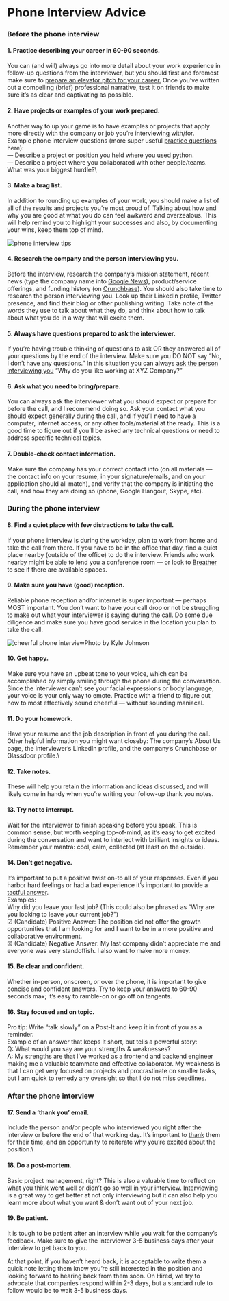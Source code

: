 # Phone Interview Advice

### Before the phone interview

#### 1. **Practice describing your career in 60-90 seconds.**

You can (and will) always go into more detail about your work experience in follow-up questions from the interviewer, but you should first and foremost make sure to [prepare an elevator pitch for your career.](http://hired.com/blog/candidates/how-a-software-engineer-should-answer-the-tell-me-about-yourself-interview-question/) Once you’ve written out a compelling (brief) professional narrative, test it on friends to make sure it’s as clear and captivating as possible.

#### 2. **Have projects or examples of your work prepared.**

Another way to up your game is to have examples or projects that apply more directly with the company or job you’re interviewing with/for.\
Example phone interview questions (more super useful [practice questions](https://www.themuse.com/advice/how-to-answer-the-31-most-common-interview-questions) here):\
— Describe a project or position you held where you used python.\
— Describe a project where you collaborated with other people/teams. What was your biggest hurdle?\


#### 3. **Make a brag list.**

In addition to rounding up examples of your work, you should make a list of all of the results and projects you’re most proud of. Talking about how and why you are good at what you do can feel awkward and overzealous. This will help remind you to highlight your successes and also, by documenting your wins, keep them top of mind.

![phone interview tips](https://3x8c4e4e2uod4dm5ilzmlbvy-wpengine.netdna-ssl.com/blog/candidates/wp-content/uploads/sites/4/2016/09/notebook.jpeg)

#### &#x20;**4. Research the company and the person interviewing you.**

Before the interview, research the company’s mission statement, recent news (type the company name into [Google News](https://news.google.com)), product/service offerings, and funding history (on [Crunchbase](http://crunchbase.com)). You should also take time to research the person interviewing you. Look up their LinkedIn profile, Twitter presence, and find their blog or other publishing writing. Take note of the words they use to talk about what they do, and think about how to talk about what you do in a way that will excite them.

#### 5. **Always have questions prepared to ask the interviewer.** &#x20;

If you’re having trouble thinking of questions to ask OR they answered all of your questions by the end of the interview. Make sure you DO NOT say “No, I don’t have any questions.” In this situation you can always [ask the person interviewing you](https://biginterview.com/blog/2011/08/best-questions-to-ask-end-interview.html) “Why do you like working at XYZ Company?”

#### 6. **Ask what you need to bring/prepare.**

You can always ask the interviewer what you should expect or prepare for before the call, and I recommend doing so. Ask your contact what you should expect generally during the call, and if you’ll need to have a computer, internet access, or any other tools/material at the ready. This is a good time to figure out if you’ll be asked any technical questions or need to address specific technical topics.

#### 7. **Double-check contact information.**

Make sure the company has your correct contact info (on all materials — the contact info on your resume, in your signature/emails, and on your application should all match), and verify that the company is initiating the call, and how they are doing so (phone, Google Hangout, Skype, etc).

### During the phone interview

#### 8. **Find a quiet place with few distractions to take the call.**

If your phone interview is during the workday, plan to work from home and take the call from there. If you have to be in the office that day, find a quiet place nearby (outside of the office) to do the interview. Friends who work nearby might be able to lend you a conference room — or look to [Breather](https://breather.com) to see if there are available spaces.

#### 9. **Make sure you have (good) reception.**

Reliable phone reception and/or internet is super important — perhaps MOST important. You don’t want to have your call drop or not be struggling to make out what your interviewer is saying during the call. Do some due diligence and make sure you have good service in the location you plan to take the call.

![cheerful phone interview](https://3x8c4e4e2uod4dm5ilzmlbvy-wpengine.netdna-ssl.com/blog/candidates/wp-content/uploads/sites/4/2016/12/A-SHOT19-0990-1024x768.jpg)Photo by Kyle Johnson

#### **10. Get happy.**

Make sure you have an upbeat tone to your voice, which can be accomplished by simply smiling through the phone during the conversation. Since the interviewer can’t see your facial expressions or body language, your voice is your only way to emote. Practice with a friend to figure out how to most effectively sound cheerful — without sounding maniacal.

#### **11. Do your homework.**

Have your resume and the job description in front of you during the call. Other helpful information you might want closeby: The company’s About Us page, the interviewer’s LinkedIn profile, and the company’s Crunchbase or Glassdoor profile.\


#### **12. Take notes.**

These will help you retain the information and ideas discussed, and will likely come in handy when you’re writing your follow-up thank you notes.

#### **13. Try not to interrupt.**

Wait for the interviewer to finish speaking before you speak. This is common sense, but worth keeping top-of-mind, as it’s easy to get excited during the conversation and want to interject with brilliant insights or ideas. Remember your mantra: cool, calm, collected (at least on the outside).

#### **14. Don’t get negative.**

It’s important to put a positive twist on-to all of your responses. Even if you harbor hard feelings or had a bad experience it’s important to provide a [tactful answer](https://youtu.be/Ovpb9uE2YAE).\
Examples:\
Why did you leave your last job? (This could also be phrased as “Why are you looking to leave your current job?”)\
☑ (Candidate) Positive Answer: The position did not offer the growth opportunities that I am looking for and I want to be in a more positive and collaborative environment.\
☒ (Candidate) Negative Answer: My last company didn’t appreciate me and everyone was very standoffish. I also want to make more money.

#### **15. Be clear and confident.**

Whether in-person, onscreen, or over the phone, it is important to give concise and confident answers. Try to keep your answers to 60-90 seconds max; it’s easy to ramble-on or go off on tangents.

#### **16. Stay focused and on topic.**

Pro tip: Write “talk slowly” on a Post-It and keep it in front of you as a reminder.\
Example of an answer that keeps it short, but tells a powerful story:\
Q: What would you say are your strengths & weaknesses?\
A: My strengths are that I’ve worked as a frontend and backend engineer making me a valuable teammate and effective collaborator. My weakness is that I can get very focused on projects and procrastinate on smaller tasks, but I am quick to remedy any oversight so that I do not miss deadlines.

### After the phone interview

#### **17. Send a ‘thank you’ email.**

Include the person and/or people who interviewed you right after the interview or before the end of that working day. It’s important to [thank](https://www.thebalance.com/thank-you-email-messages-for-a-phone-interview-example-2063996) them for their time, and an opportunity to reiterate why you’re excited about the position.\


#### **18. Do a post-mortem.**

Basic project management, right? This is also a valuable time to reflect on what you think went well or didn’t go so well in your interview. Interviewing is a great way to get better at not only interviewing but it can also help you learn more about what you want & don’t want out of your next job.

#### **19. Be patient.**

It is tough to be patient after an interview while you wait for the company’s feedback. Make sure to give the interviewer 3-5 business days after your interview to get back to you.

At that point, if you haven’t heard back, it is acceptable to write them a quick note letting them know you’re still interested in the position and looking forward to hearing back from them soon. On Hired, we try to advocate that companies respond within 2-3 days, but a standard rule to follow would be to wait 3-5 business days.
